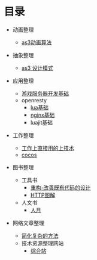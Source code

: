 # 目录

- 动画整理
	- [as3动画算法](https://github.com/Nick19861111/animation)

- 抽象整理
	- [as3 设计模式](https://github.com/Nick19861111/-DesignPatterns)

- 应用整理
	- [游戏服务器开发基础](https://github.com/Nick19861111/GameServer)
	- openresty
		- [lua基础](https://www.runoob.com/lua/lua-tutorial.html)
		- [nginx基础](https://github.com/Nick19861111/nginx)
		- luajit基础

- 工作整理
	- [工作上直接用的上技术](https://github.com/Nick19861111/work)
	- [cocos](https://github.com/Nick19861111/ccc)

- 图书整理
	- 工具书
		- [重构-改善既有代码的设计](https://github.com/Nick19861111/refactor)
		- [HTTP图解](https://github.com/Nick19861111/HTTP)
	- 人文书
		- [人月](https://github.com/Nick19861111/moon)
	
- 网络文章整理
	- [简化复杂的方法](https://zhuanlan.zhihu.com/p/370184120)
	- 技术资源整理网站
		- [综合站](https://blog.fengjx.com/awesome/#%E5%8D%9A%E5%AE%A2%E3%80%81%E6%95%99%E7%A8%8B)